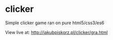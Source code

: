 # clicker
Simple clicker game ran on pure html5/css3/es6

View live at: http://jakubpiskorz.pl/clicker/gra.html

